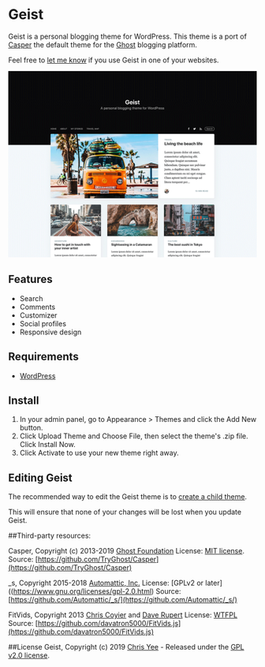 # Geist

Geist is a personal blogging theme for WordPress. This theme is a port of [Casper](https://github.com/TryGhost/Casper) the default theme for the [Ghost](https://ghost.org/) blogging platform.

Feel free to [let me know](http://www.twitter.com/cmyee) if you use Geist in one of your websites.

![Geist Screenshot](screenshot.png?raw=true)

## Features

- Search
- Comments
- Customizer
- Social profiles
- Responsive design

## Requirements

- [WordPress](http://wordpress.org/)

## Install

1. In your admin panel, go to Appearance > Themes and click the Add New button.
2. Click Upload Theme and Choose File, then select the theme's .zip file. Click Install Now.
3. Click Activate to use your new theme right away.

## Editing Geist
The recommended way to edit the Geist theme is to [create a child theme](https://developer.wordpress.org/themes/advanced-topics/child-themes/).

This will ensure that none of your changes will be lost when you update Geist.

##Third-party resources:

Casper, Copyright (c) 2013-2019 [Ghost Foundation](https://ghost.org/)
License: [MIT license](https://github.com/TryGhost/Casper/blob/master/LICENSE).
Source: [https://github.com/TryGhost/Casper](https://github.com/TryGhost/Casper)

_s, Copyright 2015-2018 [Automattic, Inc.](https://automattic.com/) 
License: [GPLv2 or later]((https://www.gnu.org/licenses/gpl-2.0.html)
Source: [https://github.com/Automattic/_s/](https://github.com/Automattic/_s/)

FitVids, Copyright 2013 [Chris Coyier](https://chriscoyier.net/) and [Dave Rupert](https://daverupert.com/) 
License: [WTFPL](http://www.wtfpl.net/) 
Source: [https://github.com/davatron5000/FitVids.js](https://github.com/davatron5000/FitVids.js)

##License
Geist, Copyright (c) 2019 [Chris Yee](https://chrisyee.ca/) - Released under the [GPL v2.0 license](https://www.gnu.org/licenses/gpl-2.0.html).